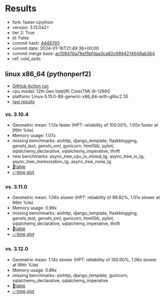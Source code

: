 # Results

- fork: faster-cpython
- version: 3.13.0a2+
- tier 2: True
- jit: False
- commit hash: [4448793](https://github.com/faster%2dcpython/cpython/commit/4448793)
- commit date: 2024-01-16T21:49:38+00:00
- commit merge base: [ac10947ba79a15bfdaa3ca92c6864214648ab364](https://github.com/faster%2dcpython/cpython/commit/ac10947ba79a15bfdaa3ca92c6864214648ab364)
- ref: cold_exits

## linux x86_64 (pythonperf2)

- [GitHub Action run](https://github.com/faster-cpython/benchmarking/actions/runs/7555574423)
- cpu model: 12th Gen Intel(R) Core(TM) i9-12900
- platform: Linux-5.15.0-88-generic-x86_64-with-glibc2.35
- [raw results](bm-20240116-pythonperf2-x86_64-faster%252dcpython-cold_exits-3.13.0a2%2B-4448793.json)

### vs. 3.10.4

- Geometric mean: 1.13x faster (HPT: reliability of 100.00%, 1.05x faster at 99th %ile)
- Memory usage: 1.07x
- missing benchmarks: aiohttp, django_template, flaskblogging, genshi_text, genshi_xml, gunicorn, html5lib, pylint, sqlalchemy_declarative, sqlalchemy_imperative, thrift
- new benchmarks: async_tree_cpu_io_mixed_tg, async_tree_io_tg, async_tree_memoization_tg, async_tree_none_tg
- [📄table](bm-20240116-pythonperf2-x86_64-faster%252dcpython-cold_exits-3.13.0a2%2B-4448793-vs-3.10.4.md)
- [📈time plot](bm-20240116-pythonperf2-x86_64-faster%252dcpython-cold_exits-3.13.0a2%2B-4448793-vs-3.10.4.png)

### vs. 3.11.0

- Geometric mean: 1.06x slower (HPT: reliability of 99.82%, 1.01x slower at 99th %ile)
- Memory usage: 0.99x
- missing benchmarks: aiohttp, django_template, flaskblogging, genshi_text, genshi_xml, gunicorn, html5lib, pylint, sqlalchemy_declarative, sqlalchemy_imperative, thrift
- [📄table](bm-20240116-pythonperf2-x86_64-faster%252dcpython-cold_exits-3.13.0a2%2B-4448793-vs-3.11.0.md)
- [📈time plot](bm-20240116-pythonperf2-x86_64-faster%252dcpython-cold_exits-3.13.0a2%2B-4448793-vs-3.11.0.png)

### vs. 3.12.0

- Geometric mean: 1.14x slower (HPT: reliability of 100.00%, 1.06x slower at 99th %ile)
- Memory usage: 0.88x
- missing benchmarks: aiohttp, django_template, gunicorn, sqlalchemy_declarative, sqlalchemy_imperative
- [📄table](bm-20240116-pythonperf2-x86_64-faster%252dcpython-cold_exits-3.13.0a2%2B-4448793-vs-3.12.0.md)
- [📈time plot](bm-20240116-pythonperf2-x86_64-faster%252dcpython-cold_exits-3.13.0a2%2B-4448793-vs-3.12.0.png)


